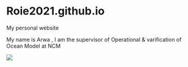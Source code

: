 # Roie2021.github.io
My personal website

My name is Arwa , I am the supervisor of Operational & varification of Ocean Model at NCM

![](1537032704084.jpeg)